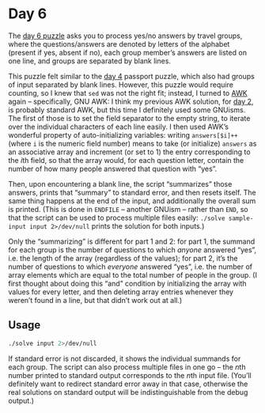 # Day 6

The [day 6 puzzle][day6] asks you to process yes/no answers by travel groups,
where the questions/answers are denoted by letters of the alphabet
(present if yes, absent if no),
each group member’s answers are listed on one line,
and groups are separated by blank lines.

This puzzle felt similar to the [day 4](../day04/README.md) passport puzzle,
which also had groups of input separated by blank lines.
However, this puzzle would require counting,
so I knew that `sed` was not the right fit;
instead, I turned to [AWK][] again –
specifically, GNU AWK:
I think my previous AWK solution, for [day 2](../day02/README.md),
is probably standard AWK, but this time I definitely used some GNUisms.
The first of those is to set the field separator to the empty string,
to iterate over the individual characters of each line easily.
I then used AWK’s wonderful property of auto-initializing variables:
writing `answers[$i]++` (where `i` is the numeric field number)
means to take (or initialize) `answers` as an associative array
and increment (or set to 1) the entry corresponding to the *i*th field,
so that the array would, for each question letter,
contain the number of how many people answered that question with “yes”.

Then, upon encountering a blank line,
the script “summarizes” those answers,
prints that “summary” to standard error,
and then resets itself.
The same thing happens at the end of the input,
and additionally the overall sum is printed.
(This is done in `ENDFILE` – another GNUism – rather than `END`,
so that the script can be used to process multiple files easily:
`./solve sample-input input 2>/dev/null` prints the solution for both inputs.)

Only the “summarizing” is different for part 1 and 2:
for part 1, the summand for each group is
the number of questions to which _anyone_ answered “yes”,
i.e. the length of the array (regardless of the values);
for part 2, it’s the number of questions to which _everyone_ answered “yes”,
i.e. the number of array elements which are equal to the total number of people in the group.
(I first thought about doing this “and” condition
by initializing the array with values for every letter,
and then deleting array entries whenever they weren’t found in a line,
but that didn’t work out at all.)

## Usage

```sh
./solve input 2>/dev/null
```

If standard error is not discarded, it shows the individual summands for each group.
The script can also process multiple files in one go –
the *n*th number printed to standard output corresponds to the *n*th input file.
(You’ll definitely want to redirect standard error away in that case,
otherwise the real solutions on standard output will be indistinguishable from the debug output.)

[day6]: https://adventofcode.com/2020/day/6
[AWK]: https://www.wikidata.org/wiki/Special:GoToLinkedPage/enwiki/Q213970
